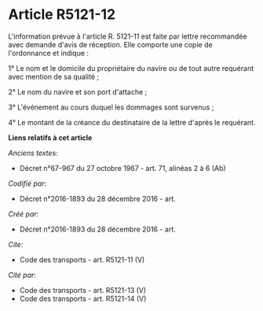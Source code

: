 # Article R5121-12

L'information prévue à l'article R. 5121-11 est faite par lettre recommandée avec demande d'avis de réception. Elle comporte
une copie de l'ordonnance et indique : 

1° Le nom et le domicile du propriétaire du navire ou de tout autre requérant avec mention de sa qualité ; 

2° Le nom du navire et son port d'attache ; 

3° L'événement au cours duquel les dommages sont survenus ; 

4° Le montant de la créance du destinataire de la lettre d'après le requérant.

**Liens relatifs à cet article**

_Anciens textes_:

  - Décret n°67-967 du 27 octobre 1967 - art. 71, alinéas 2 à 6 (Ab)

_Codifié par_:

  - Décret n°2016-1893 du 28 décembre 2016 - art.

_Créé par_:

  - Décret n°2016-1893 du 28 décembre 2016 - art.

_Cite_:

  - Code des transports - art. R5121-11 (V)

_Cité par_:

  - Code des transports - art. R5121-13 (V)
  - Code des transports - art. R5121-14 (V)
